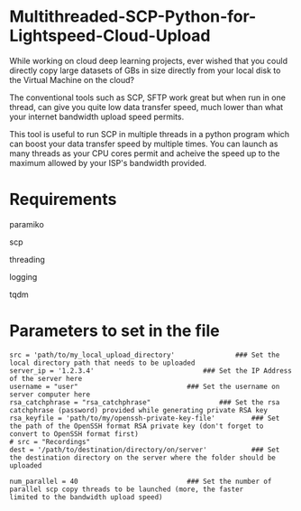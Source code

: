 # Multithreaded-SCP-Python-for-Lightspeed-Cloud-Upload

While working on cloud deep learning projects, ever wished that you could directly copy large datasets of GBs in size directly from your local disk to the Virtual Machine on the cloud?

The conventional tools such as SCP, SFTP work great but when run in one thread, can give you quite low data transfer speed, much lower than what your internet bandwidth upload speed permits.

This tool is useful to run SCP in multiple threads in a python program which can boost your data transfer speed by multiple times. You can launch as many threads as your CPU cores permit and acheive
the speed up to the maximum allowed by your ISP's bandwidth provided.


# Requirements
paramiko

scp

threading

logging

tqdm

# Parameters to set in the file

	src = 'path/to/my_local_upload_directory'				### Set the local directory path that needs to be uploaded
	server_ip = '1.2.3.4'							### Set the IP Address of the server here
	username = "user"							### Set the username on server computer here
	rsa_catchphrase = "rsa_catchphrase"					### Set the rsa catchphrase (password) provided while generating private RSA key
	rsa_keyfile = 'path/to/my/openssh-private-key-file'			### Set the path of the OpenSSH format RSA private key (don't forget to convert to OpenSSH format first)
	# src = "Recordings"
	dest = '/path/to/destination/directory/on/server'			### Set the destination directory on the server where the folder should be uploaded

	num_parallel = 40							### Set the number of parallel scp copy threads to be launched (more, the faster 											limited to the bandwidth upload speed)

